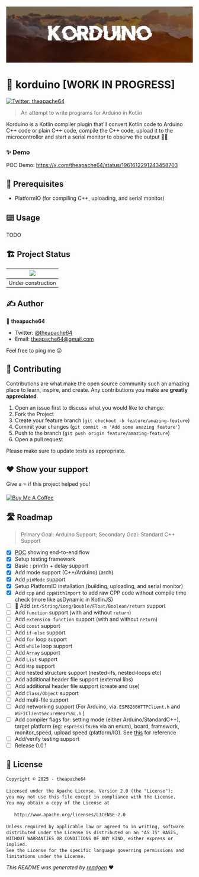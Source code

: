 ![](cover.jpeg)

# 🚧 korduino [WORK IN PROGRESS]

<a href="https://twitter.com/theapache64" target="_blank">
<img alt="Twitter: theapache64" src="https://img.shields.io/twitter/follow/theapache64.svg?style=social" />
</a>

> An attempt to write programs for Arduino in Kotlin

Korduino is a Kotlin compiler plugin that'll convert Kotlin code to Arduino C++ code or plain C++ code, compile the C++ code, upload it to the microcontroller and start a serial monitor to observe the output 🙌🏼



### ✨ Demo

POC Demo: https://x.com/theapache64/status/1961612291243458703

## 🦿 Prerequisites

- PlatformIO (for compiling C++, uploading, and serial monitor)

## ⌨️ Usage

TODO

## 🏗 Project Status

|![](https://i.giphy.com/media/7Sk1DclBgQoVyGCSPx/giphy.gif) |
|:--:|
| Under construction |

## ✍️ Author

👤 **theapache64**

* Twitter: <a href="https://twitter.com/theapache64" target="_blank">@theapache64</a>
* Email: theapache64@gmail.com

Feel free to ping me 😉

## 🤝 Contributing

Contributions are what make the open source community such an amazing place to learn, inspire, and create. Any
contributions you make are **greatly appreciated**.

1. Open an issue first to discuss what you would like to change.
1. Fork the Project
1. Create your feature branch (`git checkout -b feature/amazing-feature`)
1. Commit your changes (`git commit -m 'Add some amazing feature'`)
1. Push to the branch (`git push origin feature/amazing-feature`)
1. Open a pull request

Please make sure to update tests as appropriate.

## ❤ Show your support

Give a ⭐️ if this project helped you!

<a href="https://www.buymeacoffee.com/theapache64" target="_blank">
    <img src="https://cdn.buymeacoffee.com/buttons/v2/default-yellow.png" alt="Buy Me A Coffee" width="160">
</a>


## 🛣️ Roadmap

> Primary Goal: Arduino Support; Secondary Goal: Standard C++ Support

- [x] [POC](https://x.com/theapache64/status/1961612291243458703) showing end-to-end flow
- [x] Setup testing framework
- [x] Basic : println + delay support
- [x] Add mode support (C++/Arduino) (arch)
- [x] Add `pinMode` support
- [x] Setup PlatformIO installation (building, uploading, and serial monitor)
- [x] Add `cpp` and `cppWithImport` to add raw CPP code without compile time check (more like asDynamic in KotlinJS) 
- [ ] 🚧 Add `int/String/Long/Double/Float/Boolean/return` support
- [ ] Add `function` support (with and without `return`)
- [ ] Add `extension function` support (with and without `return`)
- [ ] Add `const` support
- [ ] Add `if-else` support
- [ ] Add `for` loop support
- [ ] Add `while` loop support
- [ ] Add `Array` support
- [ ] Add `List` support
- [ ] Add `Map` support
- [ ] Add nested structure support (nested-ifs, nested-loops etc)
- [ ] Add additional header file support (external libs) 
- [ ] Add additional header file support (create and use) 
- [ ] Add `Class/Object` support
- [ ] Add multi-file support
- [ ] Add networking support (For Arduino, via: `ESP8266HTTPClient.h` and `WiFiClientSecureBearSSL.h` )
- [ ] Add compiler flags for: setting mode (either Arduino/StandardC++), target platform (eg: `espressif8266` via an enum), board, framework, monitor_speed, upload speed (platform/IO). See [this](https://github.com/theapache64/green/blob/master/platformio.ini) for reference
- [ ] Add/verify testing support
- [ ] Release 0.0.1

## 📝 License

```
Copyright © 2025 - theapache64

Licensed under the Apache License, Version 2.0 (the "License");
you may not use this file except in compliance with the License.
You may obtain a copy of the License at

   http://www.apache.org/licenses/LICENSE-2.0

Unless required by applicable law or agreed to in writing, software
distributed under the License is distributed on an "AS IS" BASIS,
WITHOUT WARRANTIES OR CONDITIONS OF ANY KIND, either express or implied.
See the License for the specific language governing permissions and
limitations under the License.
```

_This README was generated by [readgen](https://github.com/theapache64/readgen)_ ❤